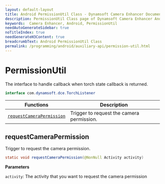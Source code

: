 ```yaml
---
layout: default-layout
title: Android PermissionUtil Class - Dynamsoft Camera Enhancer Documents
description: PermissionUtil Class page of Dynamsoft Camera Enhancer Android edition defines methods for getting the camera permission.
keywords:  Camera Enhancer, Android, PermissionUtil
needAutoGenerateSidebar: true
noTitleIndex: true
needGenerateH3Content: true
breadcrumbText: Android PermissionUtil Class
permalink: /programming/android/auxiliary-api/permission-util.html
---
```


# PermissionUtil

The interface to handle callback when torch state callback is returned.

```java
interface com.dynamsoft.dce.TorchListener
```

| Functions | Description |
| --------- | ----------- |
| [`requestCameraPermission`](#requestcamerapermission) | Trigger to request the camera permission. |

## requestCameraPermission

Trigger to request the camera permission.

```java
static void requestCameraPermission(@NonNull Activity activity)
```

**Parameters**

`activity`: The activity that you want to request the camera permission
